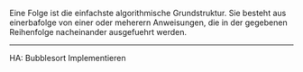 Eine Folge ist die einfachste algorithmische Grundstruktur.
Sie besteht aus einerbafolge von einer oder meherern Anweisungen, die in der gegebenen Reihenfolge nacheinander ausgefuehrt werden.

---

HA: Bubblesort Implementieren

